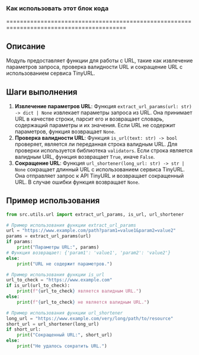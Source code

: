 ### Как использовать этот блок кода
=========================================================================================

Описание
-------------------------
Модуль предоставляет функции для работы с URL, такие как извлечение параметров запроса, проверка валидности URL и сокращение URL с использованием сервиса TinyURL.

Шаги выполнения
-------------------------
1. **Извлечение параметров URL**: Функция `extract_url_params(url: str) -> dict | None` извлекает параметры запроса из URL. Она принимает URL в качестве строки, парсит его и возвращает словарь, содержащий параметры и их значения. Если URL не содержит параметров, функция возвращает `None`.
2. **Проверка валидности URL**: Функция `is_url(text: str) -> bool` проверяет, является ли переданная строка валидным URL. Для проверки используется библиотека `validators`. Если строка является валидным URL, функция возвращает `True`, иначе `False`.
3. **Сокращение URL**: Функция `url_shortener(long_url: str) -> str | None` сокращает длинный URL с использованием сервиса TinyURL. Она отправляет запрос к API TinyURL и возвращает сокращенный URL. В случае ошибки функция возвращает `None`.

Пример использования
-------------------------

```python
from src.utils.url import extract_url_params, is_url, url_shortener

# Пример использования функции extract_url_params
url = "https://www.example.com/path?param1=value1&param2=value2"
params = extract_url_params(url)
if params:
    print("Параметры URL:", params)
# Функция возвращает: {'param1': 'value1', 'param2': 'value2'}
else:
    print("URL не содержит параметров.")

# Пример использования функции is_url
url_to_check = "https://www.example.com"
if is_url(url_to_check):
    print(f"{url_to_check} является валидным URL.")
else:
    print(f"{url_to_check} не является валидным URL.")

# Пример использования функции url_shortener
long_url = "https://www.example.com/very/long/path/to/resource"
short_url = url_shortener(long_url)
if short_url:
    print("Сокращенный URL:", short_url)
else:
    print("Не удалось сократить URL.")
